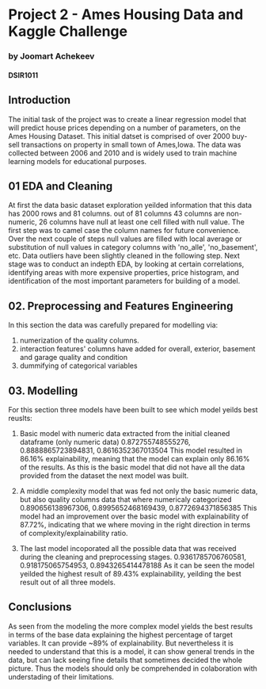 # Project 2 - Ames Housing Data and Kaggle Challenge
### by Joomart Achekeev
#### DSIR1011

## Introduction

The initial task of the project was to create a linear regression model that will predict house prices depending on a number of parameters, on  the Ames Housing Dataset. This initial datset is comprised of over 2000 buy-sell transactions on property in small town of Ames,Iowa. The data was collected between 2006 and 2010 and is widely used to train machine learning models for educational purposes.

## 01 EDA and Cleaning 

At first the data basic dataset exploration yeilded information that this data has 2000 rows and 81 columns. 
out of 81 columns 43 columns are non-numeric, 26 columns have null at least one cell filled with null value. 
The first step was to camel case the column names for future convenience. 
Over the next couple of steps null values are filled with local average or substitution of null values in category columns with 'no_alle', 'no_basement', etc.
Data outliers have been slightly cleaned in the following step.
Next stage was to conduct an indepth EDA, by looking at certain correlations, identifying areas with more expensive properties, price histogram, and identification of the most important parameters for building of a model.

## 02. Preprocessing and Features Engineering

In this section the data was carefully prepared for modelling via: 
1) numerization of the quality columns.
2) interaction features' columns have added for overall, exterior, basement and garage quality and condition
3) dummifying of categorical variables

## 03. Modelling

For this section three models have been built to see which model yeilds best reuslts:
1. Basic model with numeric data extracted from the initial cleaned dataframe (only numeric data)
0.872755748555276, 0.8888865723894831, 0.8616352367013504
This model resulted in 86.16% explainability, meaning that the model can explain only 86.16% of the results. As this is the basic model that did not have all the data provided from the dataset the next model was built. 

2. A middle complexity model that was fed not only the basic numeric data, but also quality columns data that where numericaly categorized
0.890656138967306, 0.8995652468169439, 0.8772694371856385
This model had an improvement over the basic model with explainability of 87.72%, indicating that we where moving in the right direction in terms of complexity/explainability ratio.

3. The last model incoporated all the possible data that was received during the cleaning and preprocessing stages. 0.9361785706760581, 0.918175065754953, 0.8943265414478188
As it can be seen the model yeilded the highest result of 89.43% explainability, yeilding the best result out of all three models.

## Conclusions

As seen from the modeling the more complex model yields the best results in terms of the base data explaining the highest percentage of target variables. It can provide ~89% of explainability. But nevertheless it is needed to understand that this is a model, it can show general trends in the data, but can lack seeing fine details that sometimes decided the whole picture. Thus the models should only be comprehended in colaboration with understading of their limitations.